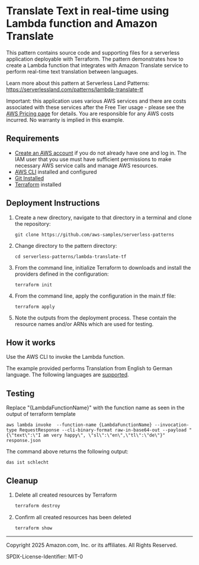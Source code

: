 # Translate Text in real-time using Lambda function and Amazon Translate

This pattern contains source code and supporting files for a serverless application deployable with Terraform. The pattern demonstrates how to create a Lambda function that integrates with Amazon Translate service to perform real-time text translation between languages.

Learn more about this pattern at Serverless Land Patterns: https://serverlessland.com/patterns/lambda-translate-tf

Important: this application uses various AWS services and there are costs associated with these services after the Free Tier usage - please see the [AWS Pricing page](https://aws.amazon.com/pricing/) for details. You are responsible for any AWS costs incurred. No warranty is implied in this example.

## Requirements

* [Create an AWS account](https://portal.aws.amazon.com/gp/aws/developer/registration/index.html) if you do not already have one and log in. The IAM user that you use must have sufficient permissions to make necessary AWS service calls and manage AWS resources.
* [AWS CLI](https://docs.aws.amazon.com/cli/latest/userguide/install-cliv2.html) installed and configured
* [Git Installed](https://git-scm.com/book/en/v2/Getting-Started-Installing-Git)
* [Terraform](https://learn.hashicorp.com/tutorials/terraform/install-cli?in=terraform/aws-get-started) installed

## Deployment Instructions

1. Create a new directory, navigate to that directory in a terminal and clone the repository:
    ``` 
    git clone https://github.com/aws-samples/serverless-patterns
    ```
2. Change directory to the pattern directory:
    ```
    cd serverless-patterns/lambda-translate-tf
    ```
3. From the command line, initialize Terraform to downloads and install the providers defined in the configuration:
    ```
    terraform init
    ```
4. From the command line, apply the configuration in the main.tf file:
    ```
    terraform apply
    ```
5. Note the outputs from the deployment process. These contain the resource names and/or ARNs which are used for testing.

## How it works

Use the AWS CLI to invoke the Lambda function.

The example provided  performs Translation from English to German language. The following languages are [supported](https://docs.aws.amazon.com/translate/latest/dg/what-is-languages.html).

## Testing

Replace "{LambdaFunctionName}" with the function name as seen in the output of terraform template

```
aws lambda invoke  --function-name {LambdaFunctionName} --invocation-type RequestResponse --cli-binary-format raw-in-base64-out --payload "{\"text\":\"I am very happy\", \"sl\":\"en\",\"tl\":\"de\"}" response.json
```

The command above returns the following output:
```
das ist schlecht
```

## Cleanup

1. Delete all created resources by Terraform
    ```bash
    terraform destroy
    ```
2. Confirm all created resources has been deleted
    ```bash
    terraform show
    ```
----
Copyright 2025 Amazon.com, Inc. or its affiliates. All Rights Reserved.

SPDX-License-Identifier: MIT-0